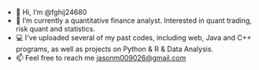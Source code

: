- 👋 Hi, I’m @fghij24680
- 👀 I’m currently a quantitative finance analyst. Interested in quant trading, risk quant and statistics.
- 💻 I've uploaded several of my past codes, including web, Java and C++ programs, as well as projects on Python & R & Data Analysis.
- 📫 Feel free to reach me jasonm009026@gmail.com
